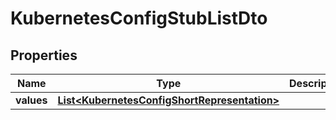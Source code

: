 

# KubernetesConfigStubListDto


## Properties

| Name | Type | Description | Notes |
|------------ | ------------- | ------------- | -------------|
|**values** | [**List&lt;KubernetesConfigShortRepresentation&gt;**](KubernetesConfigShortRepresentation.md) |  |  [optional] |



